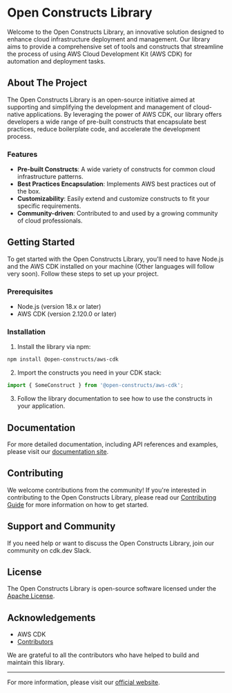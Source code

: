 # Open Constructs Library

Welcome to the Open Constructs Library, an innovative solution designed to enhance cloud infrastructure deployment and management.
Our library aims to provide a comprehensive set of tools and constructs that streamline the process of using AWS Cloud Development Kit (AWS CDK) for automation and deployment tasks.

## About The Project

The Open Constructs Library is an open-source initiative aimed at supporting and simplifying the development and management of cloud-native applications.
By leveraging the power of AWS CDK, our library offers developers a wide range of pre-built constructs that encapsulate best practices, reduce boilerplate code, and accelerate the development process.

### Features

- **Pre-built Constructs**: A wide variety of constructs for common cloud infrastructure patterns.
- **Best Practices Encapsulation**: Implements AWS best practices out of the box.
- **Customizability**: Easily extend and customize constructs to fit your specific requirements.
- **Community-driven**: Contributed to and used by a growing community of cloud professionals.

## Getting Started

To get started with the Open Constructs Library, you'll need to have Node.js and the AWS CDK installed on your machine (Other languages will follow very soon). Follow these steps to set up your project.

### Prerequisites

- Node.js (version 18.x or later)
- AWS CDK (version 2.120.0 or later)

### Installation

1. Install the library via npm:

```bash
npm install @open-constructs/aws-cdk
```

2. Import the constructs you need in your CDK stack:

```typescript
import { SomeConstruct } from '@open-constructs/aws-cdk';
```

3. Follow the library documentation to see how to use the constructs in your application.

## Documentation

For more detailed documentation, including API references and examples, please visit our [documentation site](./API.md).

## Contributing

We welcome contributions from the community! If you're interested in contributing to the Open Constructs Library, please read our [Contributing Guide](./CONTRIBUTING.md) for more information on how to get started.

## Support and Community

If you need help or want to discuss the Open Constructs Library, join our community on cdk.dev Slack.

## License

The Open Constructs Library is open-source software licensed under the [Apache License](./LICENSE).

## Acknowledgements

- AWS CDK
- [Contributors](https://github.com/open-constructs/aws-cdk-library/graphs/contributors)

We are grateful to all the contributors who have helped to build and maintain this library.

---

For more information, please visit our [official website](https://www.open-constructs.org).
